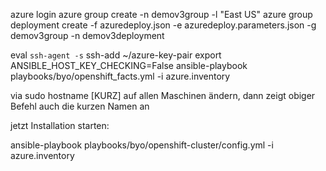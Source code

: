 azure login
azure group create -n demov3group -l "East US"
azure group deployment create -f azuredeploy.json -e azuredeploy.parameters.json -g demov3group -n demov3deployment

eval `ssh-agent -s`
ssh-add ~/azure-key-pair
export ANSIBLE_HOST_KEY_CHECKING=False
ansible-playbook playbooks/byo/openshift_facts.yml -i azure.inventory

via sudo hostname [KURZ] auf allen Maschinen ändern, dann zeigt obiger Befehl auch die kurzen Namen an

jetzt Installation starten:

ansible-playbook playbooks/byo/openshift-cluster/config.yml -i azure.inventory

